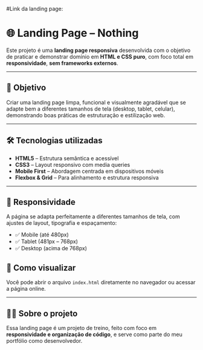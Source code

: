 #Link da landing page: 

# 🌐 Landing Page – Nothing

Este projeto é uma **landing page responsiva** desenvolvida com o objetivo de praticar e demonstrar domínio em **HTML e CSS puro**, com foco total em **responsividade**, **sem frameworks externos**.

---

## 🎯 Objetivo

Criar uma landing page limpa, funcional e visualmente agradável que se adapte bem a diferentes tamanhos de tela (desktop, tablet, celular), demonstrando boas práticas de estruturação e estilização web.

---

## 🛠️ Tecnologias utilizadas

- **HTML5** – Estrutura semântica e acessível
- **CSS3** – Layout responsivo com media queries
- **Mobile First** – Abordagem centrada em dispositivos móveis
- **Flexbox & Grid** – Para alinhamento e estrutura responsiva

---

## 📱 Responsividade

A página se adapta perfeitamente a diferentes tamanhos de tela, com ajustes de layout, tipografia e espaçamento:

- ✅ Mobile (até 480px)  
- ✅ Tablet (481px – 768px)  
- ✅ Desktop (acima de 768px)


## 📂 Como visualizar

Você pode abrir o arquivo `index.html` diretamente no navegador ou acessar a página online.

---

## 👨‍💻 Sobre o projeto

Essa landing page é um projeto de treino, feito com foco em **responsividade e organização de código**, e serve como parte do meu portfólio como desenvolvedor.

